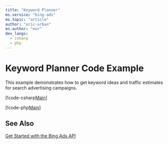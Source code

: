 ```yaml
---
title: "Keyword Planner"
ms.service: "bing-ads"
ms.topic: "article"
author: "eric-urban"
ms.author: "eur"
dev_langs:
  - csharp
  - php
---
```

# Keyword Planner Code Example
This example demonstrates how to get keyword ideas and traffic estimates for search advertising campaigns.

[!code-csharp[Main](../../BingAds-dotNet-SDK/examples/BingAdsExamples/BingAdsExamplesLibrary/v11/KeywordPlanner.cs)]

[!code-php[Main](../../BingAds-PHP-SDK/samples/V11/KeywordPlanner.php)]

## See Also
[Get Started with the Bing Ads API](../guides/get-started.md)  
